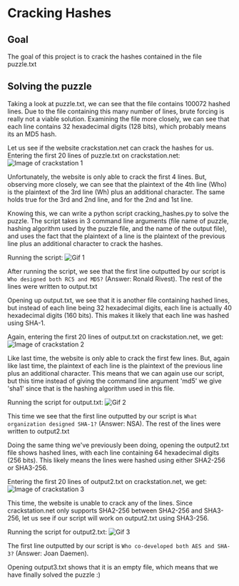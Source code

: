 # Cracking Hashes
## Goal
The goal of this project is to crack the hashes contained in the file
puzzle.txt

## Solving the puzzle
Taking a look at puzzle.txt, we can see that the file contains 100072 hashed
lines. Due to the file containing this many number of lines, brute forcing is
really not a viable solution. Examining the file more closely, we can see that
each line contains 32 hexadecimal digits (128 bits), which probably means its
an MD5 hash.

Let us see if the website crackstation.net can crack the hashes for us.
Entering the first 20 lines of puzzle.txt on crackstation.net:
![Image of crackstation 1](https://github.com/haseebT/cracking-hashes/blob/master/screenshots/Screen%20Shot%202018-07-24%20at%208.45.50%20PM.png)

Unfortunately, the website is only able to crack the first 4 lines. But,
observing more closely, we can see that the plaintext of the 4th line (Who)
is the plaintext of the 3rd line (Wh) plus an additional character. The same
holds true for the 3rd and 2nd line, and for the 2nd and 1st line.

Knowing this, we can write a python script cracking_hashes.py to solve the
puzzle. The script takes in 3 command line arguments (file name of puzzle,
hashing algorithm used by the puzzle file, and the name of the output file),
and uses the fact that the plaintext of a line is the plaintext of the
previous line plus an additional character to crack the hashes.

Running the script:
![Gif 1](https://github.com/haseebT/cracking-hashes/blob/master/gifs/2018-07-24%2021.38.24.gif)

After running the script, we see that the first line outputted by our script
is `Who designed both RC5 and MD5?` (Answer: Ronald Rivest).
The rest of the lines were written to output.txt

Opening up output.txt, we see that it is another file containing hashed lines,
but instead of each line being 32 hexadecimal digits, each line is actually
40 hexadecimal digits (160 bits). This makes it likely that each line was 
hashed using SHA-1.

Again, entering the first 20 lines of output.txt on crackstation.net, we get:
![Image of crackstation 2](https://github.com/haseebT/cracking-hashes/blob/master/screenshots/Screen%20Shot%202018-07-24%20at%2010.03.25%20PM.png)

Like last time, the website is only able to crack the first few lines. But,
again like last time, the plaintext of each line is the plaintext of the
previous line plus an additional character. This means that we can again use
our script, but this time instead of giving the command line argument 'md5'
we give 'sha1' since that is the hashing algorithm used in this file.

Running the script for output.txt:
![Gif 2](https://github.com/haseebT/cracking-hashes/blob/master/gifs/2018-07-24%2022.15.30.gif)

This time we see that the first line outputted by our script is
`What organization designed SHA-1?` (Answer: NSA).
The rest of the lines were written to output2.txt

Doing the same thing we've previously been doing, opening the output2.txt file
shows hashed lines, with each line containing 64 hexadecimal digits (256 bits).
This likely means the lines were hashed using either SHA2-256 or SHA3-256.

Entering the first 20 lines of output2.txt on crackstation.net, we get:
![Image of crackstation 3](https://github.com/haseebT/cracking-hashes/blob/master/screenshots/Screen%20Shot%202018-07-24%20at%2010.35.03%20PM.png)

This time, the website is unable to crack any of the lines. Since
crackstation.net only supports SHA2-256 between SHA2-256 and SHA3-256, let us
see if our script will work on output2.txt using SHA3-256.

Running the script for output2.txt:
![Gif 3](https://github.com/haseebT/cracking-hashes/blob/master/gifs/2018-07-24%2022.47.35.gif)

The first line outputted by our script is
`Who co-developed both AES and SHA-3?` (Answer: Joan Daemen).

Opening output3.txt shows that it is an empty file, which means that we have
finally solved the puzzle :)
